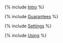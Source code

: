 {% include [Intro](_includes/cdc/intro.md) %}

{% include [Guarantees](_includes/cdc/guarantees.md) %}

{% include [Settings](_includes/cdc/record_structure.md) %}

{% include [Using](_includes/cdc/using.md) %}

